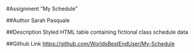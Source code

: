#Assignment
"My Schedule"

##Author
Sarah Pasquale

##Description
Styled HTML table containing fictional class schedule data

##Github Link
https://github.com/WorldsBestEndUser/My-Schedule